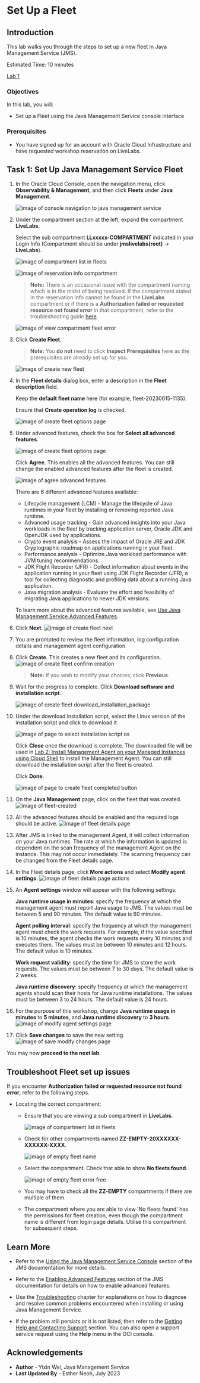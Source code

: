 # Set Up a Fleet

## Introduction

This lab walks you through the steps to set up a new fleet in Java Management Service (JMS).

Estimated Time: 10 minutes

[Lab 1](videohub:1_0xopalqx)

### Objectives

In this lab, you will:

* Set up a Fleet using the Java Management Service console interface

### Prerequisites

* You have signed up for an account with Oracle Cloud Infrastructure and have requested workshop reservation on LiveLabs.

## Task 1: Set Up Java Management Service Fleet

1. In the Oracle Cloud Console, open the navigation menu, click **Observability & Management**, and then click **Fleets** under **Java Management**.

     ![image of console navigation to java management service](images/console-navigation-jms.png)

2. Under the compartment section at the left, expand the compartment **LiveLabs**.

    Select the sub compartment **LLxxxxx-COMPARTMENT** indicated in your Login Info (Compartment should be under **jmslivelabs(root)** -> **LiveLabs**).

    ![image of compartment list in fleets](images/compartment-list-in-fleet.png)

    ![image of reservation info compartment](images/reservation-info-compartment.png)

    >**Note:** There is an occasional issue with the compartment naming which is in the midst of being resolved. If the compartment stated in the reservation info cannot be found in the **LiveLabs** compartment or if there is a **Authorization failed or requested resource not found error** in that compartment, refer to the troubleshooting guide [here](#TroubleshootFleetsetupissues).

    ![image of view compartment fleet error](images/view-compartment-fleet-error.png)

3. Click **Create Fleet**.

     >**Note:** You **do not** need to click **Inspect Prerequisites** here as the prerequisites are already set up for you.

     ![image of create new fleet](images/create-fleet-create-new.png)

4. In the **Fleet details** dialog box, enter a description in the **Fleet description** field.

   Keep the **default fleet name** here (for example, fleet-20230615-1135).

   Ensure that **Create operation log** is checked.

   ![image of create fleet options page](images/create-fleet-description.png)

5. Under advanced features, check the box for **Select all advanced features**.

   ![image of create fleet options page](images/create-fleet.png)

   Click **Agree**. This enables all the advanced features. You can still change the enabled advanced features after the fleet is created.

   ![image of agree advanced features](images/select-advanced-agree.png)

   There are 6 different advanced features available:
    - Lifecycle management (LCM) - Manage the lifecycle of Java runtimes in your fleet by installing or removing reported Java runtime.
    - Advanced usage tracking - Gain advanced insights into your Java workloads in the fleet by tracking application server, Oracle JDK and OpenJDK used by applications.
    - Crypto event analysis - Assess the impact of Oracle JRE and JDK Cryptographic roadmap on applications running in your fleet.
    - Performance analysis - Optimize Java workload performance with JVM tuning recommendations.
    - JDK Flight Recorder (JFR) - Collect information about events in the application running in your fleet using JDK Flight Recorder (JFR), a tool for collecting diagnostic and profiling data about a running Java application.
    - Java migration analysis - Evaluate the effort and feasibility of migrating Java applications to newer JDK versions.


   To learn more about the advanced features available, see [Use Java Management Service Advanced Features](https://apexapps.oracle.com/pls/apex/dbpm/r/livelabs/view-workshop?wid=3202).

6. Click **Next**.
    ![image of create fleet next](images/create-fleet-next.png)

7. You are prompted to review the fleet information, log configuration details and management agent configuration.

8. Click **Create**. This creates a new fleet and its configuration.
    ![image of create fleet confirm creation](images/create-fleet-create.png)

    >**Note:** If you wish to modify your choices, click **Previous**.

9. Wait for the progress to complete. Click **Download software and installation script**.

    ![image of create fleet download_installation_package](images/create-fleet-download-installation-package.png)

10. Under the download installation script, select the Linux version of the installation script and click to download it.
    
     ![image of page to select installation script os](images/create-fleet-download-linux-script.png)
    
    Click **Close** once the download is complete. The downloaded file will be used in [Lab 2: Install Management Agent on your Managed Instances using Cloud Shell](?lab=install-management-agent-script) to install the Management Agent. You can still download the installation script after the fleet is created. 
   
    Click **Done**.
    
     ![image of page to create fleet completed button](images/create-fleet-completed.png)

11. On the **Java Management** page, click on the fleet that was created.
    ![image of fleet-created](images/fleet-created-compartment.png)

12. All the advanced features should be enabled and the required logs should be active.
    ![image of fleet details page](images/fleet-details-page-main.png)

13. After JMS is linked to the management Agent, it will collect information on your Java runtimes. The rate at which the information is updated is dependent on the scan frequency of the management Agent on the instance. This may not occur immediately. The scanning frequency can be changed from the Fleet details page.

14. In the Fleet details page, click **More actions** and select **Modify agent settings**.
   ![image of fleet details page actions](images/fleet-details-page-new.png)

15. An **Agent settings** window will appear with the following settings:

    **Java runtime usage in minutes**: specify the frequency at which the management agent must report Java usage to JMS. The values must be between 5 and 90 minutes. The default value is 60 minutes.

    **Agent polling interval**: specify the frequency at which the management agent must check the work requests. For example, if the value specified is 10 minutes, the agent checks the work requests every 10 minutes and executes them. The values must be between 10 minutes and 12 hours. The default value is 10 minutes.

    **Work request validity**: specify the time for JMS to store the work requests. The values must be between 7 to 30 days. The default value is 2 weeks.

    **Java runtime discovery**: specify frequency at which the management agents should scan their hosts for Java runtime installations. The values must be between 3 to 24 hours. The default value is 24 hours.

16. For the purpose of this workshop, change **Java runtime usage in minutes** to **5 minutes**, and **Java runtime discovery** to **3 hours**.
    ![image of modify agent settings page](images/fleet-modify-agent-settings-new.png)

17. Click **Save changes** to save the new setting.
    ![image of save modify changes page](images/fleet-modify-agent-settings-save.png)

You may now **proceed to the next lab**.

## Troubleshoot Fleet set up issues

If you encounter **Authorization failed or requested resource not found error**, refer to the following steps.

* Locating the correct compartment:

     - Ensure that you are viewing a sub compartment in **LiveLabs**.

       ![image of compartment list in fleets](images/compartment-list-in-fleet.png)

     - Check for other compartments named **ZZ-EMPTY-20XXXXXX-XXXXXX-XXXX**.

       ![image of empty fleet name](images/empty-fleet-name.png)

     - Select the compartment. Check that able to show **No fleets found**.

       ![image of empty fleet error free](images/empty-fleet-error-free.png)
     
     - You may have to check all the **ZZ-EMPTY** compartments if there are multiple of them.

     - The compartment where you are able to view 'No fleets found' has the permissions for fleet creation, even though the compartment name is different from login page details. Utilise this compartment for subsequent steps.

## Learn More

* Refer to the [Using the Java Management Service Console](https://docs.oracle.com/en-us/iaas/jms/doc/using-java-management-service.html) section of the JMS documentation for more details.

* Refer to the [Enabling Advanced Features](https://docs.oracle.com/en-us/iaas/jms/doc/advanced-features.html#GUID-F5F4C42D-7BBB-4448-B898-82E4F7E999FB) section of the JMS documentation for details on how to enable advanced features.

* Use the [Troubleshooting](https://docs.oracle.com/en-us/iaas/jms/doc/troubleshooting.html#GUID-2D613C72-10F3-4905-A306-4F2673FB1CD3) chapter for explanations on how to diagnose and resolve common problems encountered when installing or using Java Management Service.

* If the problem still persists or it is not listed, then refer to the [Getting Help and Contacting Support](https://docs.oracle.com/en-us/iaas/Content/GSG/Tasks/contactingsupport.htm) section. You can also open a support service request using the **Help** menu in the OCI console.



## Acknowledgements

* **Author** - Yixin Wei, Java Management Service
* **Last Updated By** - Esther Neoh, July 2023

